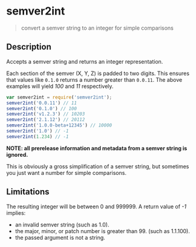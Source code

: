 # semver2int
> convert a semver string to an integer for simple comparisons

## Description
Accepts a semver string and returns an integer representation.

Each section of the semver (X, Y, Z) is padded to two digits. This ensures that values like `0.1.0` returns a number greater than `0.0.11`.
The above examples will yield *100* and *11* respectively.

```js
var semver2int = require('semver2int');
semver2int('0.0.11') // 11
semver2int('0.1.0') // 100
semver2int('v1.2.3') // 10203
semver2int('2.1.12') // 20112
semver2int('1.0.0-beta+12345') // 10000
semver2int('1.0') // -1
semver2int(1.234) // -1
```

**NOTE: all prerelease information and metadata from a semver string is ignored.**

This is obviously a gross simplification of a semver string, but sometimes you just want a number for simple comparisons. 
 
## Limitations
The resulting integer will be between 0 and 999999. A return value of *-1* implies:

- an invalid semver string (such as 1.0).
- the major, minor, or patch number is greater than 99. (such as 1.1.100).
- the passed argument is not a string.
